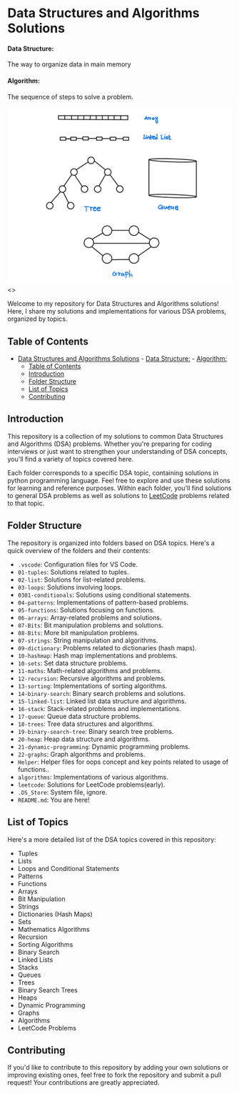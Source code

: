 # Data Structures and Algorithms Solutions

#### Data Structure:

The way to organize data in main memory

#### Algorithm:

The sequence of steps to solve a problem.

<img src="./assets/image.jpeg"><>

Welcome to my repository for Data Structures and Algorithms solutions! Here, I share my solutions and implementations for various DSA problems, organized by topics.

## Table of Contents

- [Data Structures and Algorithms Solutions](#data-structures-and-algorithms-solutions) - [Data Structure:](#data-structure) - [Algorithm:](#algorithm)
  - [Table of Contents](#table-of-contents)
  - [Introduction](#introduction)
  - [Folder Structure](#folder-structure)
  - [List of Topics](#list-of-topics)
  - [Contributing](#contributing)

## Introduction

This repository is a collection of my solutions to common Data Structures and Algorithms (DSA) problems. Whether you're preparing for coding interviews or just want to strengthen your understanding of DSA concepts, you'll find a variety of topics covered here.

Each folder corresponds to a specific DSA topic, containing solutions in python programming language. Feel free to explore and use these solutions for learning and reference purposes.
Within each folder, you'll find solutions to general DSA problems as well as solutions to <a href="https://leetcode.com/problemset/?difficulty=EASY&page=1&topicSlugs=array">LeetCode</a> problems related to that topic.

## Folder Structure

The repository is organized into folders based on DSA topics. Here's a quick overview of the folders and their contents:

- `.vscode`: Configuration files for VS Code.
- `01-tuples`: Solutions related to tuples.
- `02-list`: Solutions for list-related problems.
- `03-loops`: Solutions involving loops.
- `0301-conditionals`: Solutions using conditional statements.
- `04-patterns`: Implementations of pattern-based problems.
- `05-functions`: Solutions focusing on functions.
- `06-arrays`: Array-related problems and solutions.
- `07-Bits`: Bit manipulation problems and solutions.
- `08-Bits`: More bit manipulation problems.
- `07-strings`: String manipulation and algorithms.
- `09-dictionary`: Problems related to dictionaries (hash maps).
- `10-hashmap`: Hash map implementations and problems.
- `10-sets`: Set data structure problems.
- `11-maths`: Math-related algorithms and problems.
- `12-recursion`: Recursive algorithms and problems.
- `13-sorting`: Implementations of sorting algorithms.
- `14-binary-search`: Binary search problems and solutions.
- `15-linked-list`: Linked list data structure and algorithms.
- `16-stack`: Stack-related problems and implementations.
- `17-queue`: Queue data structure problems.
- `18-trees`: Tree data structures and algorithms.
- `19-binary-search-tree`: Binary search tree problems.
- `20-heap`: Heap data structure and algorithms.
- `21-dynamic-programming`: Dynamic programming problems.
- `22-graphs`: Graph algorithms and problems.
- `Helper`: Helper files for oops concept and key points related to usage of functions..
- `algorithms`: Implementations of various algorithms.
- `leetcode`: Solutions for LeetCode problems(early).
- `.DS_Store`: System file, ignore.
- `README.md`: You are here!

## List of Topics

Here's a more detailed list of the DSA topics covered in this repository:

- Tuples
- Lists
- Loops and Conditional Statements
- Patterns
- Functions
- Arrays
- Bit Manipulation
- Strings
- Dictionaries (Hash Maps)
- Sets
- Mathematics Algorithms
- Recursion
- Sorting Algorithms
- Binary Search
- Linked Lists
- Stacks
- Queues
- Trees
- Binary Search Trees
- Heaps
- Dynamic Programming
- Graphs
- Algorithms
- LeetCode Problems

## Contributing

If you'd like to contribute to this repository by adding your own solutions or improving existing ones, feel free to fork the repository and submit a pull request! Your contributions are greatly appreciated.
